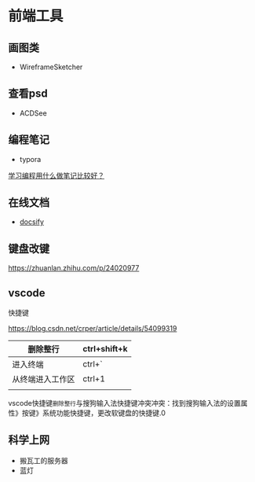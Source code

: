 # 前端工具

## 画图类

- WireframeSketcher

## 查看psd

- ACDSee

## 编程笔记

- typora

[学习编程用什么做笔记比较好？](https://www.zhihu.com/question/21438053 "Markdown")

## 在线文档

- [docsify](https://docsify.js.org/#/zh-cn/quickstart)

## 键盘改键

https://zhuanlan.zhihu.com/p/24020977

## vscode

快捷键

https://blog.csdn.net/crper/article/details/54099319

| 删除整行         | ctrl+shift+k |
| ---------------- | ------------ |
| 进入终端         | ctrl+`       |
| 从终端进入工作区 | ctrl+1       |
|                  |              |

vscode快捷键`删除整行`与搜狗输入法快捷键冲突冲突：找到搜狗输入法的设置属性》按键》系统功能快捷键，更改软键盘的快捷键.0

## 科学上网

- 搬瓦工的服务器
- 蓝灯



